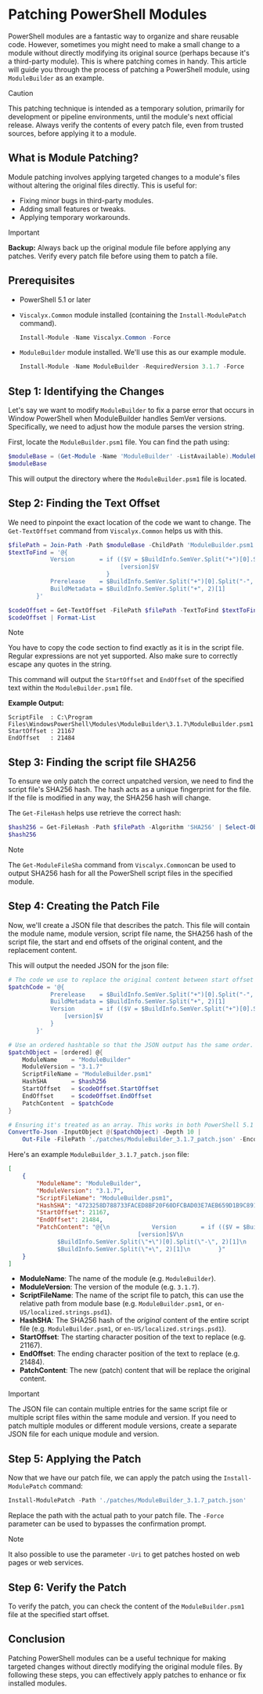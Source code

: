# Patching PowerShell Modules

PowerShell modules are a fantastic way to organize and share reusable code.
However, sometimes you might need to make a small change to a module without
directly modifying its original source (perhaps because it's a third-party
module). This is where patching comes in handy. This article will guide you
through the process of patching a PowerShell module, using `ModuleBuilder`
as an example.

> [!CAUTION]
> This patching technique is intended as a temporary solution, primarily for
> development or pipeline environments, until the module's next official
> release. Always verify the contents of every patch file, even from trusted
> sources, before applying it to a module.

## What is Module Patching?

Module patching involves applying targeted changes to a module's files
without altering the original files directly. This is useful for:

- Fixing minor bugs in third-party modules.
- Adding small features or tweaks.
- Applying temporary workarounds.

> [!IMPORTANT]
> **Backup:** Always back up the original module file before applying any
> patches. Verify every patch file before using them to patch a file.

## Prerequisites

- PowerShell 5.1 or later
- `Viscalyx.Common` module installed (containing the `Install-ModulePatch`
  command).

    ```powershell
    Install-Module -Name Viscalyx.Common -Force
    ```

- `ModuleBuilder` module installed. We'll use this as our example module.

    ```powershell
    Install-Module -Name ModuleBuilder -RequiredVersion 3.1.7 -Force
    ```

## Step 1: Identifying the Changes

Let's say we want to modify `ModuleBuilder` to fix a parse error that occurs
in Window PowerShell when ModuleBuilder handles SemVer versions. Specifically,
we need to adjust how the module parses the version string.

First, locate the `ModuleBuilder.psm1` file. You can find the path using:

```powershell
$moduleBase = (Get-Module -Name 'ModuleBuilder' -ListAvailable).ModuleBase
$moduleBase
```

This will output the directory where the `ModuleBuilder.psm1` file is located.

## Step 2: Finding the Text Offset

We need to pinpoint the exact location of the code we want to change. The
`Get-TextOffset` command from `Viscalyx.Common` helps us with this.

<!-- markdownlint-disable MD013 - Line length -->
```powershell
$filePath = Join-Path -Path $moduleBase -ChildPath 'ModuleBuilder.psm1'
$textToFind = '@{
            Version       = if (($V = $BuildInfo.SemVer.Split("+")[0].Split("-", 2)[0])) {
                                [version]$V
                            }
            Prerelease    = $BuildInfo.SemVer.Split("+")[0].Split("-", 2)[1]
            BuildMetadata = $BuildInfo.SemVer.Split("+", 2)[1]
        }'

$codeOffset = Get-TextOffset -FilePath $filePath -TextToFind $textToFind
$codeOffset | Format-List
```
<!-- markdownlint-enable MD013 - Line length -->

> [!NOTE]
> You have to copy the code section to find exactly as it is in the script
> file. Regular expressions are not yet supported. Also make sure to correctly
> escape any quotes in the string.

This command will output the `StartOffset` and `EndOffset` of the specified
text within the `ModuleBuilder.psm1` file.

**Example Output:**

<!-- markdownlint-disable MD013 - Line length -->
```plaintext
ScriptFile  : C:\Program Files\WindowsPowerShell\Modules\ModuleBuilder\3.1.7\ModuleBuilder.psm1
StartOffset : 21167
EndOffset   : 21484
```
<!-- markdownlint-enable MD013 - Line length -->

## Step 3: Finding the script file SHA256

To ensure we only patch the correct unpatched version, we need to find the
script file's SHA256 hash. The hash acts as a unique fingerprint for the
file. If the file is modified in any way, the SHA256 hash will change.

The `Get-FileHash` helps use retrieve the correct hash:

<!-- markdownlint-disable MD013 - Line length -->
```powershell
$hash256 = Get-FileHash -Path $filePath -Algorithm 'SHA256' | Select-Object -ExpandProperty 'Hash'
$hash256
```
<!-- markdownlint-enable MD013 - Line length -->

>[!NOTE]
> The `Get-ModuleFileSha` command from `Viscalyx.Common`can be used to
> output SHA256 hash for all the PowerShell script files in the specified
> module.

## Step 4: Creating the Patch File

Now, we'll create a JSON file that describes the patch. This file will contain
the module name, module version, script file name, the SHA256 hash of the
script file, the start and end offsets of the original content, and the
replacement content.

This will output the needed JSON for the json file:

<!-- markdownlint-disable MD013 - Line length -->
```powershell
# The code we use to replace the original content between start offset and end offset.
$patchCode = '@{
            Prerelease    = $BuildInfo.SemVer.Split("+")[0].Split("-", 2)[1]
            BuildMetadata = $BuildInfo.SemVer.Split("+", 2)[1]
            Version       = if (($V = $BuildInfo.SemVer.Split("+")[0].Split("-", 2)[0])) {
                [version]$V
            }
        }'

# Use an ordered hashtable so that the JSON output has the same order.
$patchObject = [ordered] @{
    ModuleName    = "ModuleBuilder"
    ModuleVersion = "3.1.7"
    ScriptFileName = "ModuleBuilder.psm1"
    HashSHA       = $hash256
    StartOffset   = $codeOffset.StartOffset
    EndOffset     = $codeOffset.EndOffset
    PatchContent  = $patchCode
}

# Ensuring it's treated as an array. This works in both PowerShell 5.1 and 7.x.
ConvertTo-Json -InputObject @($patchObject) -Depth 10 |
    Out-File -FilePath './patches/ModuleBuilder_3.1.7_patch.json' -Encoding 'utf8' -NoClobber
```
<!-- markdownlint-enable MD013 - Line length -->

Here's an example `ModuleBuilder_3.1.7_patch.json` file:

<!-- markdownlint-disable MD013 - Line length -->
```json
[
    {
        "ModuleName": "ModuleBuilder",
        "ModuleVersion": "3.1.7",
        "ScriptFileName": "ModuleBuilder.psm1",
        "HashSHA": "4723258D788733FACED8BF20F60DFCBAD03E7AEB659D1B9C891DD9F86FEA2E73",
        "StartOffset": 21167,
        "EndOffset": 21484,
        "PatchContent": "@{\n            Version       = if (($V = $BuildInfo.SemVer.Split(\"+\")[0].Split(\"-\", 2)[0])) {\n
                                     [version]$V\n                            }\n            Prerelease    =
              $BuildInfo.SemVer.Split(\"+\")[0].Split(\"-\", 2)[1]\n            BuildMetadata =
              $BuildInfo.SemVer.Split(\"+\", 2)[1]\n        }"
    }
]
```
<!-- markdownlint-enable MD013 - Line length -->

- **ModuleName**: The name of the module (e.g. `ModuleBuilder`).
- **ModuleVersion**: The version of the module (e.g. `3.1.7`).
- **ScriptFileName**: The name of the script file to patch, this can use
  the relative path from module base (e.g. `ModuleBuilder.psm1`, or
  `en-US/localized.strings.psd1`).
- **HashSHA**: The SHA256 hash of the *original* content of the entire
  script file (e.g. `ModuleBuilder.psm1`, or `en-US/localized.strings.psd1`).
- **StartOffset**: The starting character position of the text to replace (e.g. 21167).
- **EndOffset**: The ending character position of the text to replace (e.g. 21484).
- **PatchContent**: The new (patch) content that will be replace the original content.

> [!IMPORTANT]
> The JSON file can contain multiple entries for the same script file or
> multiple script files within the same module and version. If you need
> to patch multiple modules or different module versions, create a separate
> JSON file for each unique module and version.

## Step 5: Applying the Patch

Now that we have our patch file, we can apply the patch using the `Install-ModulePatch`
command:

```powershell
Install-ModulePatch -Path './patches/ModuleBuilder_3.1.7_patch.json'
```

Replace the path with the actual path to your patch file. The `-Force`
parameter can be used to bypasses the confirmation prompt.

> [!NOTE]
> It also possible to use the parameter `-Uri` to get patches hosted on
> web pages or web services.

## Step 6: Verify the Patch

To verify the patch, you can check the content of the `ModuleBuilder.psm1`
file at the specified start offset.

## Conclusion

Patching PowerShell modules can be a useful technique for making targeted
changes without directly modifying the original module files. By following
these steps, you can effectively apply patches to enhance or fix installed
modules.
